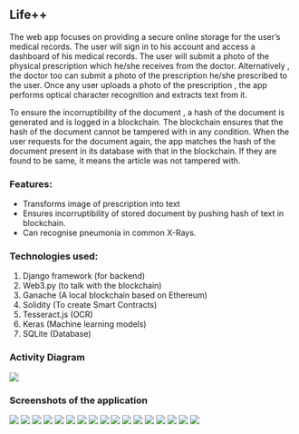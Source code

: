 ## Life++
The web app focuses on providing a secure online storage for the user’s medical records. The user will sign in to his account and access a dashboard of his medical records. The user will submit a photo of the physical prescription which he/she receives from the doctor. Alternatively , the doctor too can submit a photo of the prescription he/she prescribed to the user. Once any user uploads a photo of the prescription , the app performs optical character recognition and extracts text from it.

To ensure the incorruptibility of the document , a hash of the document is generated and is logged in a blockchain. The blockchain ensures that the hash of the document cannot be tampered with in any condition. When the user requests for the document again, the app matches the hash of the document present in its database with that in the blockchain. If they are found to be same, it means the article was not tampered with.

### Features:
-   Transforms image of prescription into text
-   Ensures incorruptibility of stored document by pushing hash of text in blockchain.
-   Can recognise pneumonia in common X-Rays.

### Technologies used:

1.  Django framework (for backend)
2.  Web3.py (to talk with the blockchain)
3.  Ganache (A local blockchain based on Ethereum)
4.  Solidity (To create Smart Contracts)
5.  Tesseract.js (OCR)
6.  Keras (Machine learning models)
7.  SQLite (Database)

### Activity Diagram

<img src = "https://github.com/dev1911/life_plus_plus/blob/documentation/docs/activity.PNG">

### Screenshots of the application

<img src = "https://github.com/dev1911/life_plus_plus/blob/documentation/docs/1.png">
<img src = "https://github.com/dev1911/life_plus_plus/blob/documentation/docs/2.png">
<img src = "https://github.com/dev1911/life_plus_plus/blob/documentation/docs/3.png">
<img src = "https://github.com/dev1911/life_plus_plus/blob/documentation/docs/4.png">
<img src = "https://github.com/dev1911/life_plus_plus/blob/documentation/docs/7.png">
<img src = "https://github.com/dev1911/life_plus_plus/blob/documentation/docs/8.png">
<img src = "https://github.com/dev1911/life_plus_plus/blob/documentation/docs/11.png">
<img src = "https://github.com/dev1911/life_plus_plus/blob/documentation/docs/9.png">
<img src = "https://github.com/dev1911/life_plus_plus/blob/documentation/docs/10.png">
<img src = "https://github.com/dev1911/life_plus_plus/blob/documentation/docs/12.png">
<img src = "https://github.com/dev1911/life_plus_plus/blob/documentation/docs/13.png">
<img src = "https://github.com/dev1911/life_plus_plus/blob/documentation/docs/18.png">
<img src = "https://github.com/dev1911/life_plus_plus/blob/documentation/docs/14.png">
<img src = "https://github.com/dev1911/life_plus_plus/blob/documentation/docs/6.png">
<img src = "https://github.com/dev1911/life_plus_plus/blob/documentation/docs/5.png">
<img src = "https://github.com/dev1911/life_plus_plus/blob/documentation/docs/15.png">
<img src = "https://github.com/dev1911/life_plus_plus/blob/documentation/docs/17.png">

